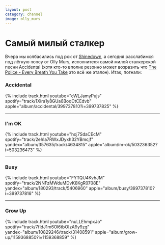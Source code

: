 ```yaml
---
layout: post
category: channel
image: olly_murs
---
```

# Самый милый сталкер

Вчера мы колбасились под рок от [Shinedown](/channel/2020/10/17/shinedown/), а сегодня расслабимся под лёгкую попсу от Olly Murs,
исполнителя самой милой сталкерской песни Accidental (хотя кто-то вполне резонно может возразить что
[The Police - Every Breath You Take](https://www.youtube.com/watch?v=OMOGaugKpzs) это всё же эталон). Итак, погнали:

### Accidental
{% include track.html
youtube="cWLJamyPujs"
spotify="track/1Xira1y8GUa6BoqCtCEdvb"
apple="album/accidental/399737810?i=399737825"
%}

<hr>

### I'm OK
{% include track.html
youtube="hoj7SdaCEcM"
spotify="track/2ehIa7RWxJDyxh32YBmcjf"
yandex="album/357635/track/4634815"
apple="album/im-ok/503236352?i=503236473"
%}

<hr>

### Busy
{% include track.html
youtube="FYTQU4KvhJM"
spotify="track/2NNFzMWduMDvK8KgR0708E"
yandex="album/180293/track/5406960"
apple="album/busy/399737810?i=399737816"
%}

<hr>

### Grow Up
{% include track.html
youtube="nuLLEhmpxJo"
spotify="track/7fldJ1m6Ol6tbOIzA9y9zg"
yandex="album/10829246/track/31408591"
apple="album/grow-up/1159368850?i=1159368859"
%}
